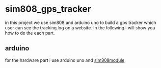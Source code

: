 # sim808_gps_tracker
in this project we use sim808 and arduino uno to build a gps tracker which user can see the tracking log on a website.
In the following i will show you how to do the each part.

## arduino
for the hardware part i use arduino uno and [sim808module](https://www.amazon.de/TECNOIOT-SIM808-Module-Development-Antenna/dp/B083M5VBQT)
